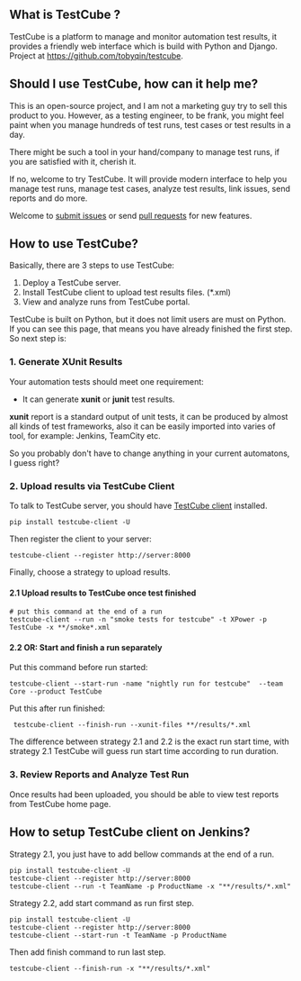 ## What is TestCube ?

TestCube is a platform to manage and monitor automation test results, it provides a friendly web interface which is build with Python and Django. Project at https://github.com/tobyqin/testcube.

## Should I use TestCube, how can it help me?

This is an open-source project, and I am not a marketing guy try to sell this product to you. However, as a testing engineer, to be frank, you might feel paint when you manage hundreds of test runs, test cases or test results in a day.

There might be such a tool in your hand/company to manage test runs, if you are satisfied with it, cherish it.

If no, welcome to try TestCube. It will provide modern interface to help you manage test runs, manage test cases, analyze test results, link issues, send reports and do more. 

Welcome to [submit issues](https://github.com/tobyqin/testcube/issues) or send [pull requests](https://github.com/tobyqin/testcube/pulls) for new features.

## How to use TestCube?

Basically, there are 3 steps to use TestCube:

1. Deploy a TestCube server.
2. Install TestCube client to upload test results files. (*.xml)
3. View and analyze runs from TestCube portal.

TestCube is built on Python, but it does not limit users are must on Python. If you can see this page, that means you have already finished the first step. So next step is:

### 1. Generate XUnit Results

Your automation tests should meet one requirement:

- It can generate **xunit**  or **junit** test results.

**xunit** report is a standard output of unit tests, it can be produced by almost all kinds of test frameworks, also it can be easily imported into varies of tool, for example: Jenkins, TeamCity etc.

So you probably don't have to change anything in your current automatons, I guess right? 

### 2. Upload results via TestCube Client

To talk to TestCube server, you should have [TestCube client](https://github.com/tobyqin/testcube-client) installed.

```
pip install testcube-client -U
```

Then register the client to your server:

```
testcube-client --register http://server:8000
```

Finally, choose a strategy to upload results.

#### 2.1 Upload results to TestCube once test finished

```
# put this command at the end of a run
testcube-client --run -n "smoke tests for testcube" -t XPower -p TestCube -x **/smoke*.xml
```

#### 2.2 OR: Start and finish a run separately

Put this command before run started:

```
testcube-client --start-run -name "nightly run for testcube"  --team Core --product TestCube
```

Put this after run finished:

```
 testcube-client --finish-run --xunit-files **/results/*.xml
```

The difference between strategy 2.1 and 2.2 is the exact run start time, with strategy 2.1 TestCube will guess run start time according to run duration.

### 3. Review Reports and Analyze Test Run

Once results had been uploaded, you should be able to view test reports from TestCube home page.


## How to setup TestCube client on Jenkins?

Strategy 2.1, you just have to add bellow commands at the end of a run.

```
pip install testcube-client -U
testcube-client --register http://server:8000
testcube-client --run -t TeamName -p ProductName -x "**/results/*.xml"
```

Strategy 2.2, add start command as run first step.

```
pip install testcube-client -U
testcube-client --register http://server:8000
testcube-client --start-run -t TeamName -p ProductName
```

Then add finish command to run last step.

```
testcube-client --finish-run -x "**/results/*.xml"
```

